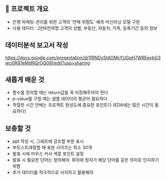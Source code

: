 

## 📝 프로젝트 개요
- 은행 마케팅-관리를 위한 고객의 '연체 위험도' 예측 머신러닝 모델 구현 <br>
- 사용 데이터 : 2만6천여명 고객의 성별, 부동산, 자동차, 가족, 등록기간 등의 정보 

## 데이터분석 보고서 작성
https://docs.google.com/presentation/d/1fRNDxStAOMcYUGpH7WREeybG3wci0K81eMdNQrOQ09I/edit?usp=sharing

## 새롭게 배운 것
- 함수를 정의할 때는 return값을 꼭 지정해주어야 한다 <br>
- p-value를 구할 때는 샘플 데이터의 평균이 필요하다 <br>
- 적절한 시간 안배는 프로젝트 완성도에 중요한 포인트다 (EDA에는 많은 시간이 필요하다)

## 보충할 것
- ppt 작성 시, 그래프에 강조할 부분 표시
- 부트스트래핑할 때 표본 사이즈는 최소 30개
- 발표 시에 마우스 커서 색깔 포인트 설정 
- 발표 시 필요한 단어는 정의해야. 화자와 청자가 해당 단어를 같은 의미로 인지하기 위함
- 추가 데이터를 적극적으로 서치하고 활용해야

